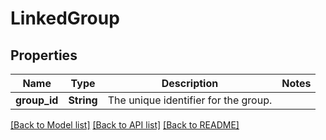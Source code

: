 # LinkedGroup

## Properties

Name | Type | Description | Notes
------------ | ------------- | ------------- | -------------
**group_id** | **String** | The unique identifier for the group. | 

[[Back to Model list]](./README.md#documentation-for-models) [[Back to API list]](./README.md#documentation-for-api-endpoints) [[Back to README]](./README.md)


